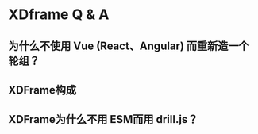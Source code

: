 # XDframe Q & A

## 为什么不使用 Vue (React、Angular) 而重新造一个轮组？

## XDFrame构成

## XDFrame为什么不用 ESM而用 drill.js？